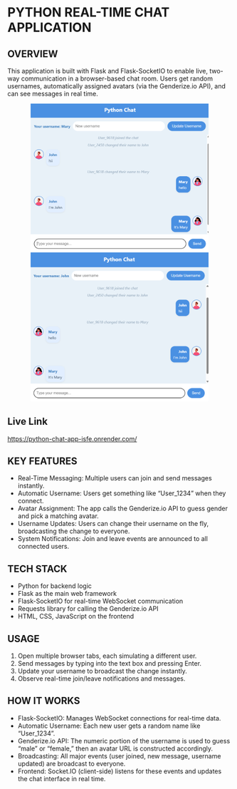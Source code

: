 # PYTHON REAL-TIME CHAT APPLICATION

## OVERVIEW
This application is built with Flask and Flask-SocketIO to enable live, two-way communication in a browser-based chat room. Users get random usernames, automatically assigned avatars (via the Genderize.io API), and can see messages in real time.

<p align="center">
  <img src="assets/one.png" alt="Screenshot 1" width="400" />
  <img src="assets/two.png" alt="Screenshot 2" width="400" />
</p>

## Live Link
   https://python-chat-app-isfe.onrender.com/

## KEY FEATURES
- Real-Time Messaging: Multiple users can join and send messages instantly.
- Automatic Username: Users get something like “User_1234” when they connect.
- Avatar Assignment: The app calls the Genderize.io API to guess gender and pick a matching avatar.
- Username Updates: Users can change their username on the fly, broadcasting the change to everyone.
- System Notifications: Join and leave events are announced to all connected users.

## TECH STACK
- Python for backend logic
- Flask as the main web framework
- Flask-SocketIO for real-time WebSocket communication
- Requests library for calling the Genderize.io API
- HTML, CSS, JavaScript on the frontend

## USAGE
1) Open multiple browser tabs, each simulating a different user.
2) Send messages by typing into the text box and pressing Enter.
3) Update your username to broadcast the change instantly.
4) Observe real-time join/leave notifications and messages.

## HOW IT WORKS
- Flask-SocketIO: Manages WebSocket connections for real-time data.
- Automatic Username: Each new user gets a random name like “User_1234”.
- Genderize.io API: The numeric portion of the username is used to guess “male” or “female,” then an avatar URL is constructed accordingly.
- Broadcasting: All major events (user joined, new message, username updated) are broadcast to everyone.
- Frontend: Socket.IO (client-side) listens for these events and updates the chat interface in real time.
